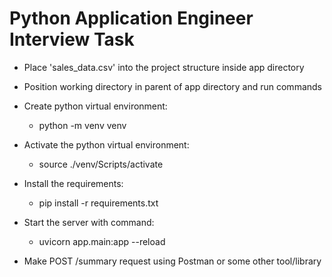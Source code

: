 # Python Application Engineer Interview Task

- Place 'sales_data.csv' into the project structure inside app directory

- Position working directory in parent of app directory and run commands

- Create python virtual environment:

  - python -m venv venv

- Activate the python virtual environment:

  - source ./venv/Scripts/activate

- Install the requirements:

  - pip install -r requirements.txt

- Start the server with command:

  - uvicorn app.main:app --reload

- Make POST /summary request using Postman or some other tool/library
